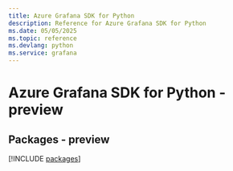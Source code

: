 ```yaml
---
title: Azure Grafana SDK for Python
description: Reference for Azure Grafana SDK for Python
ms.date: 05/05/2025
ms.topic: reference
ms.devlang: python
ms.service: grafana
---
```

# Azure Grafana SDK for Python - preview
## Packages - preview
[!INCLUDE [packages](grafana-index.md)]